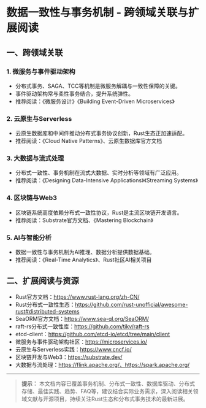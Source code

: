 # 数据一致性与事务机制 - 跨领域关联与扩展阅读

## 一、跨领域关联

### 1. 微服务与事件驱动架构

- 分布式事务、SAGA、TCC等机制是微服务解耦与一致性保障的关键。
- 事件驱动架构常与柔性事务结合，提升系统弹性。
- 推荐阅读：《微服务设计》《Building Event-Driven Microservices》

### 2. 云原生与Serverless

- 云原生数据库和中间件推动分布式事务协议创新，Rust生态正加速适配。
- 推荐阅读：《Cloud Native Patterns》、云原生数据库官方文档

### 3. 大数据与流式处理

- 分布式一致性、事务机制在流式大数据、实时分析等领域有广泛应用。
- 推荐阅读：《Designing Data-Intensive Applications》《Streaming Systems》

### 4. 区块链与Web3

- 区块链系统高度依赖分布式一致性协议，Rust是主流区块链开发语言。
- 推荐阅读：Substrate官方文档、《Mastering Blockchain》

### 5. AI与智能分析

- 数据一致性与事务机制为AI推理、数据分析提供数据基础。
- 推荐阅读：《Real-Time Analytics》、Rust社区AI相关项目

## 二、扩展阅读与资源

- Rust官方文档：<https://www.rust-lang.org/zh-CN/>
- Rust分布式一致性生态：<https://github.com/rust-unofficial/awesome-rust#distributed-systems>
- SeaORM官方文档：<https://www.sea-ql.org/SeaORM/>
- raft-rs分布式一致性库：<https://github.com/tikv/raft-rs>
- etcd-client：<https://github.com/etcd-io/etcd/tree/main/client>
- 微服务与事件驱动架构社区：<https://microservices.io/>
- 云原生与Serverless实践：<https://www.cncf.io/>
- 区块链开发与Web3：<https://substrate.dev/>
- 大数据与流处理：<https://flink.apache.org/、https://spark.apache.org/>

---

> **提示：**
> 本文档内容已覆盖事务机制、分布式一致性、数据库驱动、分布式存储、最佳实践、趋势、FAQ等，建议结合实际业务需求，深入阅读相关领域文献与开源项目，持续关注Rust生态和分布式事务技术的最新进展。
